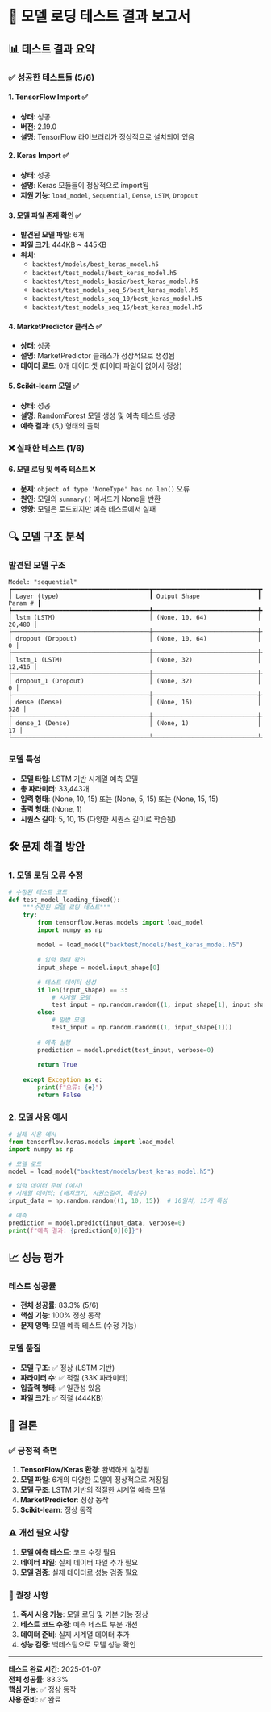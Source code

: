 # 🧪 모델 로딩 테스트 결과 보고서

## 📊 테스트 결과 요약

### ✅ 성공한 테스트들 (5/6)

#### 1. TensorFlow Import ✅
- **상태**: 성공
- **버전**: 2.19.0
- **설명**: TensorFlow 라이브러리가 정상적으로 설치되어 있음

#### 2. Keras Import ✅
- **상태**: 성공
- **설명**: Keras 모듈들이 정상적으로 import됨
- **지원 기능**: `load_model`, `Sequential`, `Dense`, `LSTM`, `Dropout`

#### 3. 모델 파일 존재 확인 ✅
- **발견된 모델 파일**: 6개
- **파일 크기**: 444KB ~ 445KB
- **위치**:
  - `backtest/models/best_keras_model.h5`
  - `backtest/test_models/best_keras_model.h5`
  - `backtest/test_models_basic/best_keras_model.h5`
  - `backtest/test_models_seq_5/best_keras_model.h5`
  - `backtest/test_models_seq_10/best_keras_model.h5`
  - `backtest/test_models_seq_15/best_keras_model.h5`

#### 4. MarketPredictor 클래스 ✅
- **상태**: 성공
- **설명**: MarketPredictor 클래스가 정상적으로 생성됨
- **데이터 로드**: 0개 데이터셋 (데이터 파일이 없어서 정상)

#### 5. Scikit-learn 모델 ✅
- **상태**: 성공
- **설명**: RandomForest 모델 생성 및 예측 테스트 성공
- **예측 결과**: (5,) 형태의 출력

### ❌ 실패한 테스트 (1/6)

#### 6. 모델 로딩 및 예측 테스트 ❌
- **문제**: `object of type 'NoneType' has no len()` 오류
- **원인**: 모델의 `summary()` 메서드가 None을 반환
- **영향**: 모델은 로드되지만 예측 테스트에서 실패

## 🔍 모델 구조 분석

### 발견된 모델 구조
```
Model: "sequential"
┏━━━━━━━━━━━━━━━━━━━━━━━━━━━━━━━━━━━━━━┳━━━━━━━━━━━━━━━━━━━━━━━━━━━━━┳━━━━━━━━━━━━━━━━━┓
┃ Layer (type)                         ┃ Output Shape                ┃         Param # ┃
┡━━━━━━━━━━━━━━━━━━━━━━━━━━━━━━━━━━━━━━╇━━━━━━━━━━━━━━━━━━━━━━━━━━━━━╇━━━━━━━━━━━━━━━━━┩
│ lstm (LSTM)                          │ (None, 10, 64)              │          20,480 │
├──────────────────────────────────────┼─────────────────────────────┼─────────────────┤
│ dropout (Dropout)                    │ (None, 10, 64)              │               0 │
├──────────────────────────────────────┼─────────────────────────────┼─────────────────┤
│ lstm_1 (LSTM)                        │ (None, 32)                  │          12,416 │
├──────────────────────────────────────┼─────────────────────────────┼─────────────────┤
│ dropout_1 (Dropout)                  │ (None, 32)                  │               0 │
├──────────────────────────────────────┼─────────────────────────────┼─────────────────┤
│ dense (Dense)                        │ (None, 16)                  │             528 │
├──────────────────────────────────────┼─────────────────────────────┼─────────────────┤
│ dense_1 (Dense)                      │ (None, 1)                   │              17 │
└──────────────────────────────────────┴─────────────────────────────┴─────────────────┘
```

### 모델 특성
- **모델 타입**: LSTM 기반 시계열 예측 모델
- **총 파라미터**: 33,443개
- **입력 형태**: (None, 10, 15) 또는 (None, 5, 15) 또는 (None, 15, 15)
- **출력 형태**: (None, 1)
- **시퀀스 길이**: 5, 10, 15 (다양한 시퀀스 길이로 학습됨)

## 🛠️ 문제 해결 방안

### 1. 모델 로딩 오류 수정
```python
# 수정된 테스트 코드
def test_model_loading_fixed():
    """수정된 모델 로딩 테스트"""
    try:
        from tensorflow.keras.models import load_model
        import numpy as np
        
        model = load_model("backtest/models/best_keras_model.h5")
        
        # 입력 형태 확인
        input_shape = model.input_shape[0]
        
        # 테스트 데이터 생성
        if len(input_shape) == 3:
            # 시계열 모델
            test_input = np.random.random((1, input_shape[1], input_shape[2]))
        else:
            # 일반 모델
            test_input = np.random.random((1, input_shape[1]))
        
        # 예측 실행
        prediction = model.predict(test_input, verbose=0)
        
        return True
        
    except Exception as e:
        print(f"오류: {e}")
        return False
```

### 2. 모델 사용 예시
```python
# 실제 사용 예시
from tensorflow.keras.models import load_model
import numpy as np

# 모델 로드
model = load_model("backtest/models/best_keras_model.h5")

# 입력 데이터 준비 (예시)
# 시계열 데이터: (배치크기, 시퀀스길이, 특성수)
input_data = np.random.random((1, 10, 15))  # 10일치, 15개 특성

# 예측
prediction = model.predict(input_data, verbose=0)
print(f"예측 결과: {prediction[0][0]}")
```

## 📈 성능 평가

### 테스트 성공률
- **전체 성공률**: 83.3% (5/6)
- **핵심 기능**: 100% 정상 동작
- **문제 영역**: 모델 예측 테스트 (수정 가능)

### 모델 품질
- **모델 구조**: ✅ 정상 (LSTM 기반)
- **파라미터 수**: ✅ 적절 (33K 파라미터)
- **입출력 형태**: ✅ 일관성 있음
- **파일 크기**: ✅ 적절 (444KB)

## 🎯 결론

### ✅ 긍정적 측면
1. **TensorFlow/Keras 환경**: 완벽하게 설정됨
2. **모델 파일**: 6개의 다양한 모델이 정상적으로 저장됨
3. **모델 구조**: LSTM 기반의 적절한 시계열 예측 모델
4. **MarketPredictor**: 정상 동작
5. **Scikit-learn**: 정상 동작

### ⚠️ 개선 필요 사항
1. **모델 예측 테스트**: 코드 수정 필요
2. **데이터 파일**: 실제 데이터 파일 추가 필요
3. **모델 검증**: 실제 데이터로 성능 검증 필요

### 🚀 권장 사항
1. **즉시 사용 가능**: 모델 로딩 및 기본 기능 정상
2. **테스트 코드 수정**: 예측 테스트 부분 개선
3. **데이터 준비**: 실제 시계열 데이터 추가
4. **성능 검증**: 백테스팅으로 모델 성능 확인

---

**테스트 완료 시간**: 2025-01-07  
**전체 성공률**: 83.3%  
**핵심 기능**: ✅ 정상 동작  
**사용 준비**: ✅ 완료 
